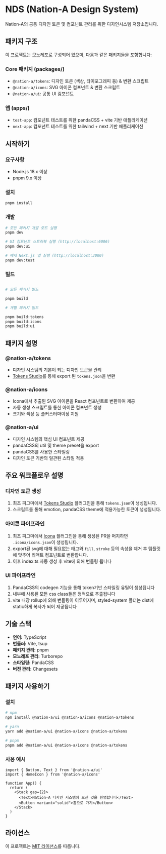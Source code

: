 # NDS (Nation-A Design System)

Nation-A의 공통 디자인 토큰 및 컴포넌트 관리를 위한 디자인시스템 저장소입니다.

## 패키지 구조

이 프로젝트는 모노레포로 구성되어 있으며, 다음과 같은 패키지들을 포함합니다:

### Core 패키지 (packages/)

- `@nation-a/tokens`: 디자인 토큰 (색상, 타이포그래피 등) & 변환 스크립트
- `@nation-a/icons`: SVG 아이콘 컴포넌트 & 변환 스크립트
- `@nation-a/ui`: 공통 UI 컴포넌트

### 앱 (apps/)

- `test-app`: 컴포넌트 테스트를 위한 pandaCSS + vite 기반 애플리케이션
- `next-app`: 컴포넌트 테스트를 위한 tailwind + next 기반 애플리케이션

## 시작하기

### 요구사항

- Node.js 18.x 이상
- pnpm 9.x 이상

### 설치

```bash
pnpm install
```

### 개발

```bash
# 모든 패키지 개발 모드 실행
pnpm dev

# UI 컴포넌트 스토리북 실행 (http://localhost:6006)
pnpm dev:ui

# 예제 Next.js 앱 실행 (http://localhost:3000)
pnpm dev:test
```

### 빌드

```bash

# 모든 패키지 빌드

pnpm build

# 개별 패키지 빌드

pnpm build:tokens
pnpm build:icons
pnpm build:ui

```

## 패키지 설명

### @nation-a/tokens

- 디자인 시스템의 기본이 되는 디자인 토큰을 관리
- [Tokens Studio](https://tokens.studio/)를 통해 export 된 `tokens.json`을 변환

### @nation-a/icons

- Icona에서 추출된 SVG 아이콘을 React 컴포넌트로 변환하여 제공
- 자동 생성 스크립트를 통한 아이콘 컴포넌트 생성
- 크기와 색상 등 풀커스터마이징 지원

### @nation-a/ui

- 디자인 시스템의 핵심 UI 컴포넌트 제공
- pandaCSS의 util 및 theme preset을 export
- pandaCSS를 사용한 스타일링
- 디자인 토큰 기반의 일관된 스타일 적용

## 주요 워크플로우 설명

### 디자인 토큰 생성

1. 최초 피그마에서 [Tokens Studio](https://www.figma.com/community/plugin/843461159747178978/tokens-studio-for-figma-figma-tokens) 플러그인을 통해 `tokens.json`이 생성됩니다.
2. 스크립트를 통해 emotion, pandaCSS theme에 적용가능한 토큰이 생성됩니다.

### 아이콘 파이프라인

1. 최초 피그마에서 [Icona](https://www.figma.com/community/plugin/1246320822364150095) 플러그인을 통해 생성된 PR을 머지하면 `.icona/icons.json`이 생성됩니다.
2. export된 svg에 대해 필요없는 태그와 `fill`, `stroke` 등의 속성을 제거 후 템플릿에 맞추어 리액트 컴포넌트로 변환합니다.
3. 이후 index.ts 자동 생성 후 vite에 의해 번들링 됩니다

### UI 파이프라인

1. PandaCSS의 codegen 기능을 통해 token기반 스타일링 유틸이 생성됩니다
2. 내부에 사용된 모든 css class들은 정적으로 추출됩니다
3. vite 내장 rollup에 의해 번들링이 이루어지며, styled-system 폴더는 dist에 static하게 복사가 되어 제공됩니다

## 기술 스택

- **언어:** TypeScript
- **번들러:** Vite, tsup
- **패키지 관리:** pnpm
- **모노레포 관리:** Turborepo
- **스타일링:** PandaCSS
- **버전 관리:** Changesets

## 패키지 사용하기

### 설치

```bash
# npm
npm install @nation-a/ui @nation-a/icons @nation-a/tokens

# yarn
yarn add @nation-a/ui @nation-a/icons @nation-a/tokens

# pnpm
pnpm add @nation-a/ui @nation-a/icons @nation-a/tokens
```

### 사용 예시

```tsx
import { Button, Text } from '@nation-a/ui'
import { HomeIcon } from '@nation-a/icons'

function App() {
  return (
    <Stack gap={2}>
      <Text>Nation-A 디자인 시스템에 오신 것을 환영합니다</Text>
      <Button variant="solid">홈으로 가기</Button>
    </Stack>
  )
}
```

## 라이선스

이 프로젝트는 [MIT 라이선스](LICENSE)를 따릅니다.
